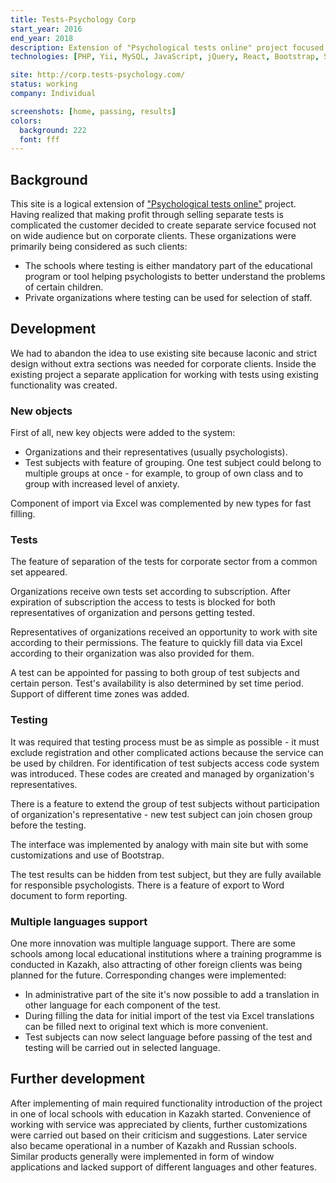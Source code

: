 ```yaml
---
title: Tests-Psychology Corp
start_year: 2016
end_year: 2018
description: Extension of "Psychological tests online" project focused on corporate clients.
technologies: [PHP, Yii, MySQL, JavaScript, jQuery, React, Bootstrap, Sass]

site: http://corp.tests-psychology.com/
status: working
company: Individual

screenshots: [home, passing, results]
colors:
  background: 222
  font: fff
---
```


## Background

This site is a logical extension of ["Psychological tests online"][Psychological tests online] project. Having realized
that making profit through selling separate tests is complicated the customer decided to create separate service focused
not on wide audience but on corporate clients. These organizations were primarily being considered as such clients:

- The schools where testing is either mandatory part of the educational program or tool helping psychologists to better
understand the problems of certain children.
- Private organizations where testing can be used for selection of staff.

## Development

We had to abandon the idea to use existing site because laconic and strict design without extra sections was needed for
corporate clients. Inside the existing project a separate application for working with tests using existing 
functionality was created.

### New objects

First of all, new key objects were added to the system:

- Organizations and their representatives (usually psychologists).
- Test subjects with feature of grouping. One test subject could belong to multiple groups at once - for example, to
group of own class and to group with increased level of anxiety.

Component of import via Excel was complemented by new types for fast filling.

### Tests

The feature of separation of the tests for corporate sector from a common set appeared. 

Organizations receive own tests set according to subscription. After expiration of subscription the access to tests is
blocked for both representatives of organization and persons getting tested.

Representatives of organizations received an opportunity to work with site according to their permissions. The feature
to quickly fill data via Excel according to their organization was also provided for them.

A test can be appointed for passing to both group of test subjects and certain person. Test's availability is also
determined by set time period. Support of different time zones was added.

### Testing

It was required that testing process must be as simple as possible - it must exclude registration and other complicated
actions because the service can be used by children. For identification of test subjects access code system was 
introduced. These codes are created and managed by organization's representatives.

There is a feature to extend the group of test subjects without participation of organization's representative - new 
test subject can join chosen group before the testing.

The interface was implemented by analogy with main site but with some customizations and use of Bootstrap.

The test results can be hidden from test subject, but they are fully available for responsible psychologists. There is a
feature of export to Word document to form reporting.

### Multiple languages support

One more innovation was multiple language support. There are some schools among local educational institutions where a
training programme is conducted in Kazakh, also attracting of other foreign clients was being planned for the future.
Corresponding changes were implemented:

- In administrative part of the site it's now possible to add a translation in other language for each component of the 
test.
- During filling the data for initial import of the test via Excel translations can be filled next to original text 
which is more convenient.
- Test subjects can now select language before passing of the test and testing will be carried out in selected language.

## Further development

After implementing of main required functionality introduction of the project in one of local schools with education in
Kazakh started. Convenience of working with service was appreciated by clients, further customizations were carried out
based on their criticism and suggestions. Later service also became operational in a number of Kazakh and Russian 
schools. Similar products generally were implemented in form of window applications and lacked support of different 
languages and other features.

[Psychological tests online]: /portfolio/psychological-tests-online/
